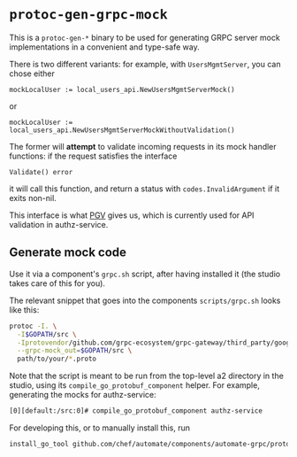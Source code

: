 # `protoc-gen-grpc-mock`

This is a `protoc-gen-*` binary to be used for generating GRPC server mock implementations
in a convenient and type-safe way.

There is two different variants: for example, with `UsersMgmtServer`, you can chose either

```
mockLocalUser := local_users_api.NewUsersMgmtServerMock()
```

or
```
mockLocalUser := local_users_api.NewUsersMgmtServerMockWithoutValidation()
```

The former will **attempt** to validate incoming requests in its mock handler functions:
if the request satisfies the interface

```
Validate() error
```

it will call this function, and return a status with `codes.InvalidArgument` if it exits non-nil.

This interface is what [PGV](https://github.com/envoyproxy/protoc-gen-validate) gives us, which is currently used for API validation in authz-service.

## Generate mock code

Use it via a component's `grpc.sh` script, after having installed it
(the studio takes care of this for you).

The relevant snippet that goes into the components `scripts/grpc.sh` looks like this:

```bash
protoc -I. \
  -I$GOPATH/src \
  -Iprotovendor/github.com/grpc-ecosystem/grpc-gateway/third_party/googleapis \
  --grpc-mock_out=$GOPATH/src \
  path/to/your/*.proto
```

Note that the script is meant to be run from the top-level a2 directory in the studio,
using its `compile_go_protobuf_component` helper.
For example, generating the mocks for authz-service:

```bash
[0][default:/src:0]# compile_go_protobuf_component authz-service
```

For developing this, or to manually install this, run

```bash
install_go_tool github.com/chef/automate/components/automate-grpc/protoc-gen-grpc-mock
```
